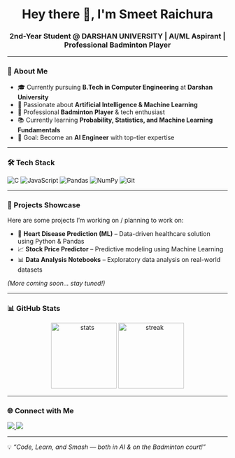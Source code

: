<h1 align="center">Hey there 👋, I'm Smeet Raichura</h1>
<h3 align="center">2nd-Year Student @ DARSHAN UNIVERSITY | AI/ML Aspirant | Professional Badminton Player</h3>

---

### 🚀 About Me
- 🎓 Currently pursuing **B.Tech in Computer Engineering** at **Darshan University**  
- 🤖 Passionate about **Artificial Intelligence & Machine Learning**  
- 🏸 Professional **Badminton Player** & tech enthusiast  
- 📚 Currently learning **Probability, Statistics, and Machine Learning Fundamentals**  
- 🎯 Goal: Become an **AI Engineer** with top-tier expertise  

---

### 🛠 Tech Stack
![C](https://img.shields.io/badge/C-00599C?style=for-the-badge&logo=c&logoColor=white)
![JavaScript](https://img.shields.io/badge/JavaScript-F7DF1E?style=for-the-badge&logo=javascript&logoColor=black)
![Pandas](https://img.shields.io/badge/Pandas-150458?style=for-the-badge&logo=pandas&logoColor=white)
![NumPy](https://img.shields.io/badge/NumPy-013243?style=for-the-badge&logo=numpy&logoColor=white)
![Git](https://img.shields.io/badge/Git-F05032?style=for-the-badge&logo=git&logoColor=white)

---

### 📌 Projects Showcase
Here are some projects I’m working on / planning to work on:
- 🧠 **Heart Disease Prediction (ML)** – Data-driven healthcare solution using Python & Pandas  
- 📈 **Stock Price Predictor** – Predictive modeling using Machine Learning  
- 📊 **Data Analysis Notebooks** – Exploratory data analysis on real-world datasets  

*(More coming soon... stay tuned!)*

---

### 📊 GitHub Stats
<p align="center">
  <img src="https://github-readme-stats.vercel.app/api?username=Smeet-555&show_icons=true&theme=tokyonight" alt="stats" height="150"/>
  <img src="https://github-readme-streak-stats.herokuapp.com/?user=Smeet-555&theme=tokyonight" alt="streak" height="150"/>
</p>

---

### 🌐 Connect with Me
<p align="left">
  <a href="https://www.linkedin.com/in/smeet-raichura-303655333/" target="_blank">
    <img src="https://img.shields.io/badge/LinkedIn-0077B5?style=for-the-badge&logo=linkedin&logoColor=white"/>
  </a>
  <a href="mailto:smeetraichura55@gmail.com" target="_blank">
    <img src="https://img.shields.io/badge/Email-D14836?style=for-the-badge&logo=gmail&logoColor=white"/>
  </a>
</p>

---

💡 *“Code, Learn, and Smash — both in AI & on the Badminton court!”*
